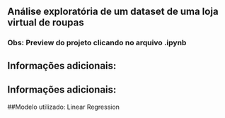 ## Análise exploratória de um dataset de uma loja virtual de roupas
### Obs: Preview do projeto clicando no arquivo .ipynb

## Informações adicionais:
## Informações adicionais:
##Modelo utilizado: 
Linear Regression

